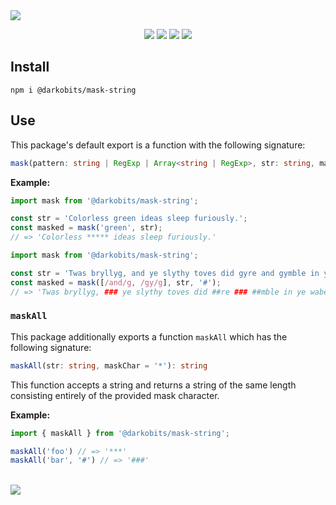 <a href="#top" id="top">
  <img src="https://user-images.githubusercontent.com/441546/102348696-1a3f6900-3f57-11eb-9184-bf0d192c606e.png" style="max-width: 100%;">
</a>
<p align="center">
  <a href="https://www.npmjs.com/package/@darkobits/mask-string"><img src="https://img.shields.io/npm/v/@darkobits/mask-string.svg?style=flat-square"></a>
  <a href="https://travis-ci.com/darkobits/mask-string"><img src="https://img.shields.io/travis/darkobits/mask-string.svg?style=flat-square"></a>
  <a href="https://www.codacy.com/app/darkobits/mask-string"><img src="https://img.shields.io/codacy/coverage/62b8c910263441e09aaed24186855891.svg?style=flat-square"></a>
  <a href="https://github.com/conventional-changelog/standard-version"><img src="https://img.shields.io/badge/conventional%20commits-1.0.0-027dc6.svg?style=flat-square"></a>
</p>

## Install

```
npm i @darkobits/mask-string
```

## Use

This package's default export is a function with the following signature:

```ts
mask(pattern: string | RegExp | Array<string | RegExp>, str: string, maskChar = '*'): string
```

**Example:**

```ts
import mask from '@darkobits/mask-string';

const str = 'Colorless green ideas sleep furiously.';
const masked = mask('green', str);
// => 'Colorless ***** ideas sleep furiously.'
```

```ts
import mask from '@darkobits/mask-string';

const str = 'Twas bryllyg, and ye slythy toves did gyre and gymble in ye wabe.';
const masked = mask([/and/g, /gy/g], str, '#');
// => 'Twas bryllyg, ### ye slythy toves did ##re ### ##mble in ye wabe.'
```

### `maskAll`

This package additionally exports a function `maskAll` which has the following signature:

```ts
maskAll(str: string, maskChar = '*'): string
```

This function accepts a string and returns a string of the same length consisting entirely of the provided mask character.

**Example:**

```ts
import { maskAll } from '@darkobits/mask-string';

maskAll('foo') // => '***'
maskAll('bar', '#') // => '###'
```

<br />
<a href="#top">
  <img src="https://user-images.githubusercontent.com/441546/102322726-5e6d4200-3f34-11eb-89f2-c31624ab7488.png" style="max-width: 100%;">
</a>

